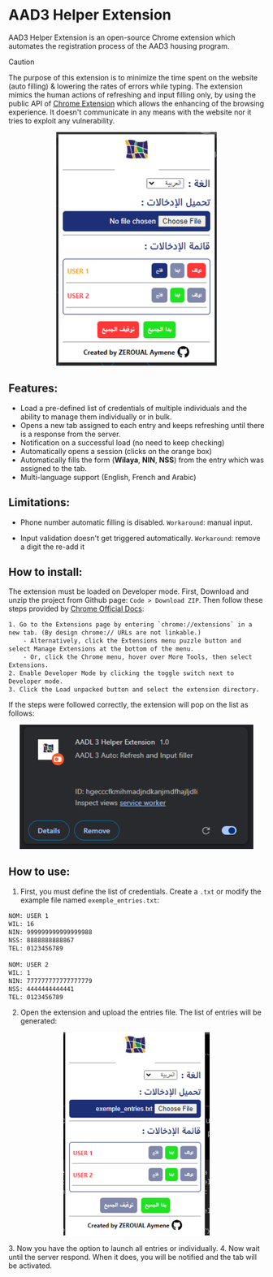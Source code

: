 # AAD3 Helper Extension
AAD3 Helper Extension is an open-source Chrome extension which automates the registration process of the AAD3 housing program. 

> [!CAUTION]
> The purpose of this extension is to minimize the time spent on the website (auto filling) & lowering the rates of errors while typing. The extension mimics the human actions of refreshing and input filling only, by using the public API of [Chrome Extension](https://developer.chrome.com/docs/extensions) which allows the enhancing of the browsing experience. It doesn't communicate in any means with the website nor it tries to exploit any vulnerability. 

<p align="center">
  <img height="460" src="res/extension_preview.PNG">
</p>

## Features:

- Load a pre-defined list of credentials of multiple individuals and the ability to manage them individually or in bulk.
- Opens a new tab assigned to each entry and keeps refreshing until there is a response from the server.
- Notification on a successful load (no need to keep checking)
- Automatically opens a session (clicks on the orange box)
-  Automatically fills the form (**Wilaya**, **NIN**, **NSS**) from the entry which was assigned to the tab.
- Multi-language support (English, French and Arabic)

## Limitations:

- Phone number automatic filling is disabled. `Workaround`: manual input.

-  Input validation doesn't get triggered automatically. `Workaround`: remove a digit the re-add it

## How to install:
The extension must be loaded on Developer mode. First, Download and unzip the project from Github page: `Code > Download ZIP`. Then follow  these steps provided by [Chrome Official Docs](https://developer.chrome.com/docs/extensions/get-started/tutorial/hello-world):

```
1. Go to the Extensions page by entering `chrome://extensions` in a new tab. (By design chrome:// URLs are not linkable.)
	- Alternatively, click the Extensions menu puzzle button and select Manage Extensions at the bottom of the menu.
	- Or, click the Chrome menu, hover over More Tools, then select Extensions.
2. Enable Developer Mode by clicking the toggle switch next to Developer mode.
3. Click the Load unpacked button and select the extension directory. 
```
If the steps were followed correctly, the extension will pop on the list as follows:

<p align="center">
  <img width="460" src="res/extension_dev.PNG">
</p>

## How to use:
1. First, you must define the list of credentials. Create a `.txt` or modify the example file named `exemple_entries.txt`:
```
NOM: USER 1
WIL: 16
NIN: 999999999999999988
NSS: 8888888888867
TEL: 0123456789

NOM: USER 2
WIL: 1
NIN: 777777777777777779
NSS: 4444444444441
TEL: 0123456789
```
2. Open the extension and upload the entries file. The list of entries will be generated:
<p align="center">
  <img height="400" src="res/extension_loaded_entries.PNG">
</p>
3. Now you have the option to launch all entries or individually.
4. Now wait until the server respond. When it does, you will be notified and the tab will be activated.